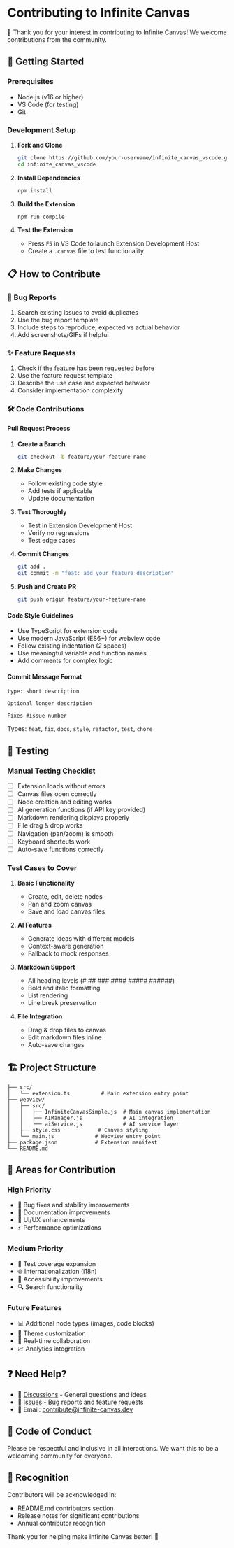 # Contributing to Infinite Canvas

🎉 Thank you for your interest in contributing to Infinite Canvas! We welcome contributions from the community.

## 🚀 Getting Started

### Prerequisites
- Node.js (v16 or higher)
- VS Code (for testing)
- Git

### Development Setup

1. **Fork and Clone**
   ```bash
   git clone https://github.com/your-username/infinite_canvas_vscode.git
   cd infinite_canvas_vscode
   ```

2. **Install Dependencies**
   ```bash
   npm install
   ```

3. **Build the Extension**
   ```bash
   npm run compile
   ```

4. **Test the Extension**
   - Press `F5` in VS Code to launch Extension Development Host
   - Create a `.canvas` file to test functionality

## 📋 How to Contribute

### 🐛 Bug Reports
1. Search existing issues to avoid duplicates
2. Use the bug report template
3. Include steps to reproduce, expected vs actual behavior
4. Add screenshots/GIFs if helpful

### ✨ Feature Requests
1. Check if the feature has been requested before
2. Use the feature request template
3. Describe the use case and expected behavior
4. Consider implementation complexity

### 🛠️ Code Contributions

#### Pull Request Process
1. **Create a Branch**
   ```bash
   git checkout -b feature/your-feature-name
   ```

2. **Make Changes**
   - Follow existing code style
   - Add tests if applicable
   - Update documentation

3. **Test Thoroughly**
   - Test in Extension Development Host
   - Verify no regressions
   - Test edge cases

4. **Commit Changes**
   ```bash
   git add .
   git commit -m "feat: add your feature description"
   ```

5. **Push and Create PR**
   ```bash
   git push origin feature/your-feature-name
   ```

#### Code Style Guidelines
- Use TypeScript for extension code
- Use modern JavaScript (ES6+) for webview code
- Follow existing indentation (2 spaces)
- Use meaningful variable and function names
- Add comments for complex logic

#### Commit Message Format
```
type: short description

Optional longer description

Fixes #issue-number
```

Types: `feat`, `fix`, `docs`, `style`, `refactor`, `test`, `chore`

## 🧪 Testing

### Manual Testing Checklist
- [ ] Extension loads without errors
- [ ] Canvas files open correctly
- [ ] Node creation and editing works
- [ ] AI generation functions (if API key provided)
- [ ] Markdown rendering displays properly
- [ ] File drag & drop works
- [ ] Navigation (pan/zoom) is smooth
- [ ] Keyboard shortcuts work
- [ ] Auto-save functions correctly

### Test Cases to Cover
1. **Basic Functionality**
   - Create, edit, delete nodes
   - Pan and zoom canvas
   - Save and load canvas files

2. **AI Features**
   - Generate ideas with different models
   - Context-aware generation
   - Fallback to mock responses

3. **Markdown Support**
   - All heading levels (# ## ### #### ##### ######)
   - Bold and italic formatting
   - List rendering
   - Line break preservation

4. **File Integration**
   - Drag & drop files to canvas
   - Edit markdown files inline
   - Auto-save changes

## 🏗️ Project Structure

```
├── src/
│   └── extension.ts          # Main extension entry point
├── webview/
│   ├── src/
│   │   ├── InfiniteCanvasSimple.js  # Main canvas implementation
│   │   ├── AIManager.js             # AI integration
│   │   └── aiService.js             # AI service layer
│   ├── style.css            # Canvas styling
│   └── main.js             # Webview entry point
├── package.json            # Extension manifest
└── README.md
```

## 🎯 Areas for Contribution

### High Priority
- 🐛 Bug fixes and stability improvements
- 📝 Documentation improvements
- 🎨 UI/UX enhancements
- ⚡ Performance optimizations

### Medium Priority
- 🧪 Test coverage expansion
- 🌐 Internationalization (i18n)
- 📱 Accessibility improvements
- 🔍 Search functionality

### Future Features
- 📊 Additional node types (images, code blocks)
- 🎨 Theme customization
- 🔄 Real-time collaboration
- 📈 Analytics integration

## ❓ Need Help?

- 💬 [Discussions](https://github.com/lout33/infinite_canvas_vscode/discussions) - General questions and ideas
- 🐛 [Issues](https://github.com/lout33/infinite_canvas_vscode/issues) - Bug reports and feature requests
- 📧 Email: [contribute@infinite-canvas.dev](mailto:contribute@infinite-canvas.dev)

## 📜 Code of Conduct

Please be respectful and inclusive in all interactions. We want this to be a welcoming community for everyone.

## 🎉 Recognition

Contributors will be acknowledged in:
- README.md contributors section
- Release notes for significant contributions
- Annual contributor recognition

Thank you for helping make Infinite Canvas better! 🚀
